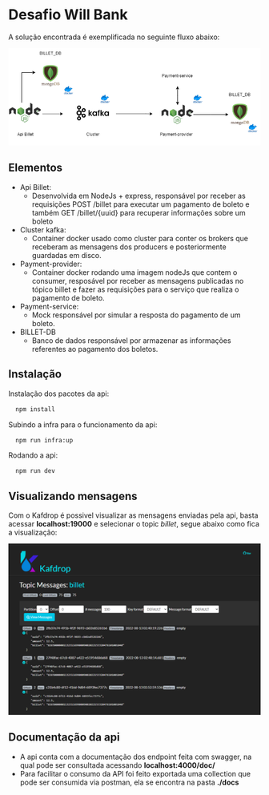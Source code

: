 
# Desafio Will Bank

A solução encontrada é exemplificada no seguinte fluxo abaixo:

![App Screenshot](./screenshots/arch.png)

## Elementos

- Api Billet:
    - Desenvolvida em NodeJs + express, responsável por receber as requisições POST /billet para executar um pagamento de boleto e também GET /billet/{uuid} para recuperar informações sobre um boleto 
- Cluster kafka:
    - Container docker usado como cluster para conter os brokers que receberam as mensagens dos producers e posteriormente guardadas em disco.
- Payment-provider:
    - Container docker rodando uma imagem nodeJs que contem o consumer, resposável por receber as mensagens publicadas no tópico billet e fazer as requisições para o serviço que realiza o pagamento de boleto.
- Payment-service:
    - Mock responsável por simular a resposta do pagamento de um boleto.
- BILLET-DB
    - Banco de dados responsável por armazenar as informações referentes ao pagamento dos boletos.

## Instalação

Instalação dos pacotes da api:

```bash
  npm install
```

Subindo a infra para o funcionamento da api:

```bash
  npm run infra:up
```
Rodando a api:

```bash
  npm run dev
```
## Visualizando mensagens

Com o Kafdrop é possivel visualizar as mensagens enviadas pela api, basta acessar **localhost:19000** e selecionar o topic *billet*, segue abaixo como fica a visualização:

![Kafdrop Screenshot](./screenshots/vis_mens.png)
## Documentação da api

* A api conta com a documentação dos endpoint feita com swagger, na qual pode ser consultada acessando **localhost:4000/doc/** 
* Para facilitar o consumo da API foi feito exportada uma collection que pode ser consumida via postman, ela se encontra na pasta **./docs**